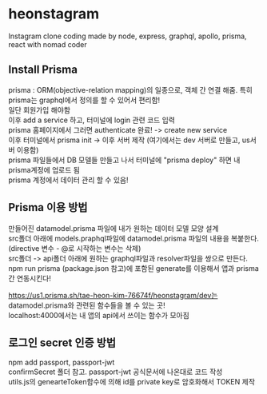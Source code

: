 # heonstagram
Instagram clone coding made by node, express, graphql, apollo, prisma, react with nomad coder


## Install Prisma
prisma : ORM(objective-relation mapping)의 일종으로, 객체 간 연결 해줌. 특히 prisma는 graphql에서 정의를 할 수 있어서 편리함!  
일단 회원가입 해야함  
이후 add a service 하고, 터미널에 login 관련 코드 입력  
prisma 홈페이지에서 그러면 authenticate 완료! -> create new service  
이후 터미널에서 prisma init -> 이후 서버 제작 (여기에서는 dev 서버로 만들고, us서버 이용함)  
prisma 파일들에서 DB 모델들 만들고 나서 터미널에 "prisma deploy" 하면 내 prisma계정에 업로드 됨  
prisma 계정에서 데이터 관리 할 수 있음!


## Prisma 이용 방법
만들어진 datamodel.prisma 파일에 내가 원하는 데이터 모델 모양 설계  
src폴더 아래에 models.praphql파일에 datamodel.prisma 파일의 내용을 복붙한다. (directive 변수 - @로 시작하는 변수는 삭제)  
src폴더 -> api폴더 아래에 원하는 graphql파일과 resolver파일을 쌍으로 만든다.  
npm run prisma (package.json 참고)에 포함된 generate를 이용해서 앱과 prisma 간 연동시킨다!  

https://us1.prisma.sh/tae-heon-kim-76674f/heonstagram/dev는 datamodel.prisma와 관련된 함수들을 볼 수 있는 곳!  
localhost:4000에서는 내 앱의 api에서 쓰이는 함수가 모아짐  


## 로그인 secret 인증 방법
npm add passport, passport-jwt  
confirmSecret 폴더 참고. passport-jwt 공식문서에 나온대로 코드 작성  
utils.js의 genearteToken함수에 의해 id를 private key로 암호화해서 TOKEN 제작

